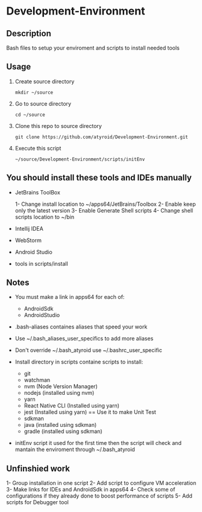 # Development-Environment

## Description
	
Bash files to setup your enviroment and scripts to install needed tools
	
## Usage

1. Create source directory

	`mkdir ~/source`

2. Go to source directory

	`cd ~/source`

3. Clone this repo to source directory

	`git clone https://github.com/atyroid/Development-Environment.git`

4.  Execute this script

	`~/source/Development-Environment/scripts/initEnv`
	
## You should install these tools and IDEs manually 
	
- JetBrains ToolBox

	1- Change install location to ~/apps64/JetBrains/Toolbox
	2- Enable keep only the latest version
	3- Enable Generate Shell scripts
	4- Change shell scripts location to ~/bin
	
- Intellij IDEA
- WebStorm
- Android Studio
- tools in scripts/install
	
## Notes
- You must make a link in apps64 for each of:
	- AndroidSdk
	- AndroidStudio
	
- .bash-aliases containes aliases that speed your work

- Use ~/.bash_aliases_user_specifics to add more aliases

- Don't override ~/.bash_atyroid use ~/.bashrc_user_specific

- Install directory in scripts containe scripts to install:
	
	- git
	- watchman
	- nvm (Node Version Manager)
	- nodejs (installed using nvm)
	- yarn
	- React Native CLI (Installed using yarn)
	- jest (Installed using yarn) == Use it to make Unit Test
	- sdkman
	- java (installed using sdkman)
	- gradle (installed using sdkman)
	
- initEnv script it used for the first time then the script will check and mantain the enviroment through ~/.bash_atyroid


## Unfinshied work
1- Group installation in one script 
2- Add script to configure VM acceleration
3- Make links for IDEs and AndroidSdk in apps64
4- Check some of configurations if they already done to boost performance of scripts
	5- Add scripts for Debugger tool

